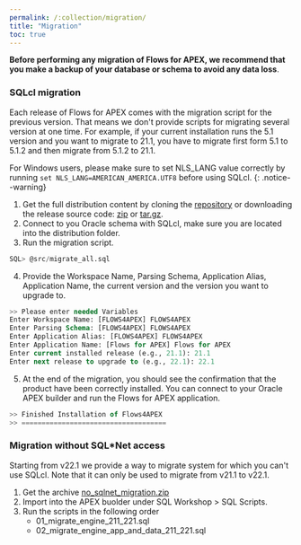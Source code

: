 ```yaml
---
permalink: /:collection/migration/
title: "Migration"
toc: true
---
```

**Before performing any migration of Flows for APEX, we recommend that you make a backup of your database or schema to avoid any data loss**.

### SQLcl migration
Each release of Flows for APEX comes with the migration script for the previous version. That means we don't provide scripts for migrating several version at one time. For example, if your current installation runs the 5.1 version and you want to migrate to 21.1, you have to migrate first form 5.1 to 5.1.2 and then migrate from 5.1.2 to 21.1.

For Windows users, please make sure to set NLS_LANG value correctly by running `set NLS_LANG=AMERICAN_AMERICA.UTF8` before using SQLcl.
{: .notice--warning}

1. Get the full distribution content by cloning the [repository](https://github.com/flowsforapex/apex-flowsforapex) or downloading the release source code: [zip](https://github.com/flowsforapex/apex-flowsforapex/archive/refs/tags/v22.1.zip) or [tar.gz](https://github.com/flowsforapex/apex-flowsforapex/archive/refs/tags/v22.1.tar.gz).
2. Connect to you Oracle schema with SQLcl, make sure you are located into the distribution folder.
3. Run the migration script.
```sql
SQL> @src/migrate_all.sql
```
4. Provide the Workspace Name, Parsing Schema, Application Alias, Application Name, the current version and the version you want to upgrade to.
```sql
>> Please enter needed Variables
Enter Workspace Name: [FLOWS4APEX] FLOWS4APEX
Enter Parsing Schema: [FLOWS4APEX] FLOWS4APEX
Enter Application Alias: [FLOWS4APEX] FLOWS4APEX
Enter Application Name: [Flows for APEX] Flows for APEX
Enter current installed release (e.g., 21.1): 21.1
Enter next release to upgrade to (e.g., 22.1): 22.1
```
5. At the end of the migration, you should see the confirmation that the product have been correctly installed. You can connect to your Oracle APEX builder and run the Flows for APEX application.
```sql
>> Finished Installation of Flows4APEX
>> ====================================
```

### Migration without SQL*Net access
Starting from v22.1 we provide a way to migrate system for which you can't use SQLcl. Note that it can only be used to migrate from v21.1 to v22.1.

1. Get the archive [no_sqlnet_migration.zip](https://github.com/flowsforapex/apex-flowsforapex/releases/download/v22.1/no_sqlnet_migration.zip)
2. Import into the APEX buolder under SQL Workshop > SQL Scripts.
3. Run the scripts in the following order 
   - 01_migrate_engine_211_221.sql
   - 02_migrate_engine_app_and_data_211_221.sql
